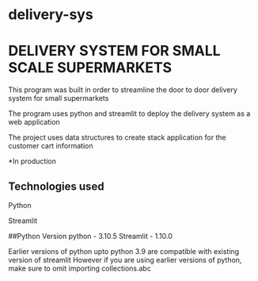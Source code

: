 # delivery-sys
# DELIVERY SYSTEM FOR SMALL SCALE SUPERMARKETS

This program was built in order to streamline the door to door delivery system for small supermarkets

The program uses python and streamlit to deploy the delivery system as a web application

The project uses data structures to create stack application for the customer cart information 

*In production 

## Technologies used
Python

Streamlit

##Python Version 
python - 3.10.5
Streamlit - 1.10.0

Earlier versions of python upto python 3.9 are compatible with existing version of streamlit
However if you are using earlier versions of python, make sure to omit importing collections.abc

